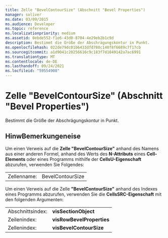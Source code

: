 ```yaml
---
title: Zelle "BevelContourSize" (Abschnitt "Bevel Properties")
manager: soliver
ms.date: 03/09/2015
ms.audience: Developer
ms.topic: reference
ms.localizationpriority: medium
ms.assetid: 0ebde552-f1e6-43d0-8704-4e29eb2b1c9d
description: Bestimmt die Größe der Abschrägungskontur in Punkt.
ms.openlocfilehash: 022de79dc01b6433dfd780c140f8f6689c7f17cb
ms.sourcegitcommit: a1d9041c20256616c9c183f7d1049142a7ac6991
ms.translationtype: MT
ms.contentlocale: de-DE
ms.lasthandoff: 09/24/2021
ms.locfileid: "59554908"
---
```

# <a name="bevelcontoursize-cell-bevel-properties-section"></a>Zelle "BevelContourSize" (Abschnitt "Bevel Properties")

Bestimmt die Größe der Abschrägungskontur in Punkt. 
  
## <a name="remarks"></a>HinwBemerkungeneise

Um einen Verweis auf die **Zelle "BevelContourSize"** anhand des Namens aus einer anderen Formel, anhand des Werts des **N-Attributs** eines **Cell-Elements** oder eines Programms mithilfe der **CellsU-Eigenschaft** abzurufen, verwenden Sie Folgendes: 
  
|||
|:-----|:-----|
| Zellenname:  <br/> | BevelContourSize  <br/> |
   
Um einen Verweis auf die Zelle **"BevelContourSize"** anhand des Indexes eines Programms abzurufen, verwenden Sie die **CellsSRC-Eigenschaft** mit den folgenden Argumenten: 
  
|||
|:-----|:-----|
| Abschnittsindex:  <br/> |**visSectionObject** <br/> |
| Zeilenindex:  <br/> |**visRowBevelProperties** <br/> |
| Zellenindex:  <br/> |**visBevelContourSize** <br/> |
   

